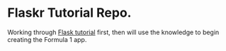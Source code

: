 # Flaskr Tutorial Repo.

Working through [Flask tutorial](https://flask.palletsprojects.com/en/2.0.x/tutorial/) first, then will use the knowledge to begin creating the Formula 1 app.
